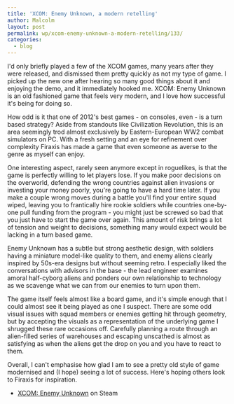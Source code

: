```yaml
---
title: 'XCOM: Enemy Unknown, a modern retelling'
author: Malcolm
layout: post
permalink: wp/xcom-enemy-unknown-a-modern-retelling/133/
categories:
  - blog
---
```

I'd only briefly played a few of the XCOM games, many years after they were released, and dismissed them pretty quickly as not my type of game. I picked up the new one after hearing so many good things about it and enjoying the demo, and it immediately hooked me. XCOM: Enemy Unknown is an old fashioned game that feels very modern, and I love how successful it's being for doing so.

How odd is it that one of 2012's best games - on consoles, even - is a turn based strategy? Aside from standouts like Civilization Revolution, this is an area seemingly trod almost exclusively by Eastern-European WW2 combat simulators on PC. With a fresh setting and an eye for refinement over complexity Firaxis has made a game that even someone as averse to the genre as myself can enjoy.

One interesting aspect, rarely seen anymore except in roguelikes, is that the game is perfectly willing to let players lose. If you make poor decisions on the overworld, defending the wrong countries against alien invasions or investing your money poorly, you're going to have a hard time later. If you make a couple wrong moves during a battle you'll find your entire squad wiped, leaving you to frantically hire rookie soldiers while countries one-by-one pull funding from the program - you might just be screwed so bad that you just have to start the game over again. This amount of risk brings a lot of tension and weight to decisions, something many would expect would be lacking in a turn based game.

Enemy Unknown has a subtle but strong aesthetic design, with soldiers having a miniature model-like quality to them, and enemy aliens clearly inspired by 50s-era designs but without seeming retro. I especially liked the conversations with advisors in the base - the lead engineer examines amoral half-cyborg aliens and ponders our own relationship to technology as we scavenge what we can from our enemies to turn upon them.

The game itself feels almost like a board game, and it's simple enough that I could almost see it being played as one I suspect. There are some odd visual issues with squad members or enemies getting hit through geometry, but by accepting the visuals as a representation of the underlying game I shrugged these rare occasions off. Carefully planning a route through an alien-filled series of warehouses and escaping unscathed is almost as satisfying as when the aliens get the drop on you and you have to react to them.

Overall, I can't emphasise how glad I am to see a pretty old style of game modernised and (I hope) seeing a lot of success. Here's hoping others look to Firaxis for inspiration.

  * [XCOM: Enemy Unknown][1] on Steam

 [1]: http://store.steampowered.com/app/200510/